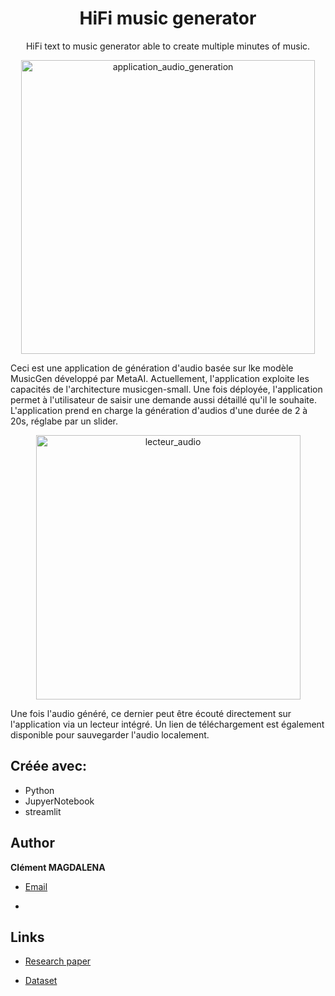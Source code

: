 <h1 align="center">HiFi music generator</h1>

<p align="center">HiFi text to music generator able to create multiple minutes of music.</p>


<p align="center"><img width="470" alt="application_audio_generation" src="https://github.com/Clemagda/HiFi-music-generator/assets/125815203/f2da8010-176c-48a1-aeed-5460c86d408b"></p>


Ceci est une application de génération d'audio basée sur lke modèle MusicGen développé par MetaAI.
Actuellement, l'application exploite les capacités de l'architecture musicgen-small.
Une fois déployée, l'application permet à l'utilisateur de saisir une demande aussi détaillé qu'il le souhaite. L'application prend en charge la génération d'audios d'une durée de 2 à 20s, réglabe par un slider. 
<p align="center"><img width="423" alt="lecteur_audio" src="https://github.com/Clemagda/HiFi-music-generator/assets/125815203/5b368e63-7908-46ce-8590-4f4a7a71bf70"></p>


Une fois l'audio généré, ce dernier peut être écouté directement sur l'application via un lecteur intégré. Un lien de téléchargement est également disponible pour sauvegarder l'audio localement. 

## Créée avec:

- Python
- JupyerNotebook
- streamlit


## Author

**Clément MAGDALENA**

- [Email](mailto:clmntmagdalena@gmail.com?subject=Hi "Hi!")

- 
## Links

- [Research paper](https://arxiv.org/pdf/2306.05284)

- [Dataset](https://www.kaggle.com/datasets/googleai/musiccaps)


